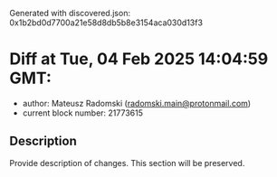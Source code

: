 Generated with discovered.json: 0x1b2bd0d7700a21e58d8db5b8e3154aca030d13f3

# Diff at Tue, 04 Feb 2025 14:04:59 GMT:

- author: Mateusz Radomski (<radomski.main@protonmail.com>)
- current block number: 21773615

## Description

Provide description of changes. This section will be preserved.

